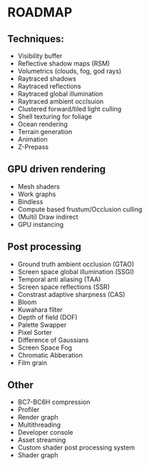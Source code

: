 # ROADMAP

## Techniques:
- Visibility buffer
- Reflective shadow maps (RSM)
- Volumetrics (clouds, fog, god rays)
- Raytraced shadows
- Raytraced reflections
- Raytraced global illumination
- Raytraced ambient occlsuion
- Clustered forward/tiled light culling
- Shell texturing for foliage
- Ocean rendering
- Terrain generation
- Animation
- Z-Prepass

## GPU driven rendering
- Mesh shaders
- Work graphs
- Bindless
- Compute based frustum/Occlusion culling
- (Multi) Draw indirect
- GPU instancing

## Post processing
- Ground truth ambient occlusion (GTAO)
- Screen space global illumination (SSGI)
- Temporal anti aliasing (TAA)
- Screen space reflections (SSR)
- Constrast adaptive sharpness (CAS)
- Bloom
- Kuwahara filter
- Depth of field (DOF)
- Palette Swapper
- Pixel Sorter
- Difference of Gaussians
- Screen Space Fog
- Chromatic Abberation
- Film grain

## Other
- BC7-BC6H compression
- Profiler
- Render graph
- Multithreading
- Developer console
- Asset streaming
- Custom shader post processing system
- Shader graph
